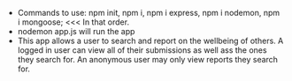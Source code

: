 

- Commands to use: npm init, npm i, npm i express, npm i nodemon, npm i mongoose; <<< In that order.
- nodemon app.js will run the app
- This app allows a user to search and report on the wellbeing of others. A logged in user can view all of their submissions as well ass the ones they search for. An anonymous user may only view reports they search for.
